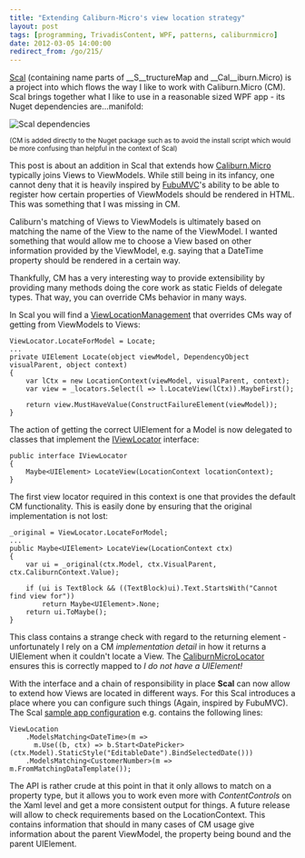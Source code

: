 ```yaml
---
title: "Extending Caliburn-Micro's view location strategy"
layout: post
tags: [programming, TrivadisContent, WPF, patterns, caliburnmicro]
date: 2012-03-05 14:00:00
redirect_from: /go/215/
---
```


[Scal][1] (containing name parts of __S__tructureMap and __Cal__iburn.Micro) is a project into which flows the way I like to work with Caliburn.Micro (CM). Scal brings together what I like to use in a reasonable sized WPF app - its Nuget dependencies are...manifold:

![Scal dependencies][2]

<sup>(CM is added directly to the Nuget package such as to avoid the install script which would be more confusing than helpful in the context of Scal)</sup>

This post is about an addition in Scal that extends how [Caliburn.Micro][8] typically joins Views to ViewModels. While still being in its infancy, one cannot deny that it is heavily inspired by [FubuMVC][3]'s ability to be able to register how certain properties of ViewModels should be rendered in HTML. This was something that I was missing in CM.

Caliburn's matching of Views to ViewModels is ultimately based on matching the name of the View to the name of the ViewModel. I wanted something that would allow me to choose a View based on other information provided by the ViewModel, e.g. saying that a DateTime property should be rendered in a certain way.

Thankfully, CM has a very interesting way to provide extensibility by providing many methods doing the core work as static Fields of delegate types. That way, you can override CMs behavior in many ways.

In Scal you will find a [ViewLocationManagement][4] that overrides CMs way of getting from ViewModels to Views:

    ViewLocator.LocateForModel = Locate;
    ...
    private UIElement Locate(object viewModel, DependencyObject visualParent, object context)
    {
        var lCtx = new LocationContext(viewModel, visualParent, context);
        var view = _locators.Select(l => l.LocateView(lCtx)).MaybeFirst();
    
        return view.MustHaveValue(ConstructFailureElement(viewModel));            
    }

The action of getting the correct UIElement for a Model is now delegated to classes that implement the [IViewLocator][5] interface:

    public interface IViewLocator
    {
        Maybe<UIElement> LocateView(LocationContext locationContext);
    }

The first view locator required in this context is one that provides the default CM functionality. This is easily done by ensuring that the original implementation is not lost:

    _original = ViewLocator.LocateForModel;
    ...
    public Maybe<UIElement> LocateView(LocationContext ctx)
    {
        var ui = _original(ctx.Model, ctx.VisualParent, ctx.CaliburnContext.Value);
    
        if (ui is TextBlock && ((TextBlock)ui).Text.StartsWith("Cannot find view for"))
            return Maybe<UIElement>.None;
        return ui.ToMaybe();
    }

This class contains a strange check with regard to the returning element - unfortunately I rely on a CM _implementation detail_ in how it returns a UIElement when it couldn't locate a View. The [CaliburnMicroLocator][6] ensures this is correctly mapped to _I do not have a UIElement!_

With the interface and a chain of responsibility in place __Scal__ can now allow to extend how Views are located in different ways. For this Scal introduces a place where you can configure such things (Again, inspired by FubuMVC). The Scal [sample app configuration][7] e.g. contains the following lines:

    ViewLocation
        .ModelsMatching<DateTime>(m => 
          m.Use((b, ctx) => b.Start<DatePicker>(ctx.Model).StaticStyle("EditableDate").BindSelectedDate()))
        .ModelsMatching<CustomerNumber>(m => m.FromMatchingDataTemplate());
    
The API is rather crude at this point in that it only allows to match on a property type, but it allows you to work even more with _ContentControls_ on the Xaml level and get a more consistent output for things. A future release will allow to check requirements based on the LocationContext. This contains information that should in many cases of CM usage give information about the parent ViewModel, the property being bound and the parent UIElement.


  [1]: https://github.com/flq/Scal
  [2]: http://realfiction.net/assets/scal_deps.png
  [3]: https://github.com/DarthFubuMVC/fubumvc
  [4]: https://github.com/flq/Scal/blob/master/Scal/ViewLocation/ViewLocationManagement.cs
  [5]: https://github.com/flq/Scal/blob/master/Scal/ViewLocation/IViewLocator.cs
  [6]: https://github.com/flq/Scal/blob/master/Scal/ViewLocation/CaliburnMicroLocator.cs
  [7]: https://github.com/flq/Scal/blob/master/SampleApp/AppConfiguration.cs
  [8]: http://caliburnmicro.codeplex.com/